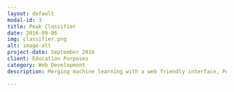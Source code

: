 ```yaml
---
layout: default
modal-id: 3
title: Peak Classifier
date: 2016-09-06
img: classifier.png
alt: image-alt
project-date: September 2016
client: Education Purposes
category: Web Development
description: Merging machine learning with a web friendly interface, Peak Classifier allows users to build their own classifiers and feed them with training data for prediction purposes. To see it in action, head over to <a class="modal-link" href="http://peak-classifier.herokuapp.com/">Peak Classifier</a> and sign up. Built using Django, Postgresql, Bootstrap, Scikit-learn, and JQuery. See the source at <a class="modal-link" href="https://github.com/jonalligood/text_classifier">Github</a>

---
```

